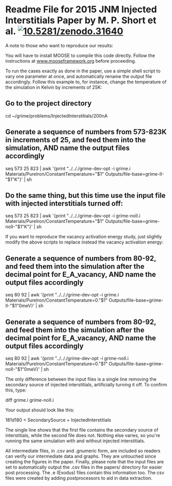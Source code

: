 Readme File for 2015 JNM Injected Interstitials Paper by M. P. Short et al.
 <a href="http://dx.doi.org/10.5281/zenodo.31640"><img src="https://zenodo.org/badge/doi/10.5281/zenodo.31640.svg" alt="10.5281/zenodo.31640"></a>
==============================================

A note to those who want to reproduce our results:

You will have to install MOOSE to compile this code directly. Follow the instructions at www.mooseframework.org before proceeding.

To run the cases exactly as done in the paper, use a simple shell script to vary one parameter at once, and automatically
rename the output file accordingly. Follow this example to, for instance, change the temperature of the simulation in Kelvin by increments of 25K:

## Go to the project directory
cd ~/grime/problems/InjectedInterstitials/200nA

## Generate a sequence of numbers from 573-823K in increments of 25, and feed them into the simulation, AND name the output files accordingly
seq 573 25 823 | awk '{print "../.././grime-dev-opt -i grime.i Materials/PureIron/ConstantTemperature="$1" Outputs/file-base=grime-II-"$1"K"}' | sh

## Do the same thing, but this time use the input file with injected interstitials turned off:
seq 573 25 823 | awk '{print "../.././grime-dev-opt -i grime-noII.i Materials/PureIron/ConstantTemperature="$1" Outputs/file-base=grime-noII-"$1"K"}' | sh

If you want to reproduce the vacancy activation energy study, just slightly modify the above scripts to replace instead the vacancy activation energy:

## Generate a sequence of numbers from 80-92, and feed them into the simulation after the decimal point for E_A_vacancy, AND name the output files accordingly
seq 80 92 | awk '{print "../.././grime-dev-opt -i grime.i Materials/PureIron/ConstantTemperature=0."$1" Outputs/file-base=grime-II-"$1"0meV}' | sh

## Generate a sequence of numbers from 80-92, and feed them into the simulation after the decimal point for E_A_vacancy, AND name the output files accordingly
seq 80 92 | awk '{print "../.././grime-dev-opt -i grime-noII.i Materials/PureIron/ConstantTemperature=0."$1" Outputs/file-base=grime-noII-"$1"0meV}' | sh

The only difference between the input files is a single line removing the secondary source of injected interstitials, artificially turning it off.
To confirm this, type:

diff grime.i grime-noII.i

Your output should look like this:

181d180
<     SecondarySource = InjectedInterstitials

The single line shows that the first file contains the secondary source of interstitials, while the second file does not. Nothing else varies, so you're running the same simulation with and without injected interstitials.

All intermediate files, in .csv and .gnumeric form, are included so readers can verify our intermediate data and graphs. They are untouched since creating the figures in the paper.
Finally, please note that the input files are set to automatically output the .csv files in the papers/ directory for easier post processing. The .e (Exodus) files contain this information too. The csv files were created by adding postprocessors to aid in data extraction.
